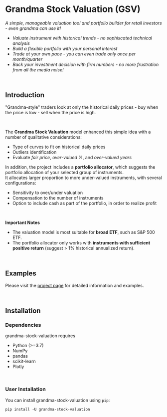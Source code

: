 # Grandma Stock Valuation (GSV)
*A simple, manageable valuation tool and portfolio builder for retail investors - even grandma can use it!*
<br>
* *Valuate instrument with historical trends - no sophiscated technical analysis*
* *Build a flexible portfolio with your personal interest*
* *Trade at your own pace - you can even trade only once per month/quarter*
* *Back your investment decision with firm numbers - no more frustration from all the media noise!*

<br>

## Introduction
"Grandma-style" traders look at only the historical daily prices - buy when the price is low - sell when the price is high.

<br>

The **Grandma Stock Valuation** model enhanced this simple idea with a number of qualitative considerations:
* Type of curves to fit on historical daily prices
* Outliers identification
* Evaluate *fair price*, *over-valued %*, and *over-valued years*

In addition, the project includes a **portfolio allocator**, which suggests the portfolio allocation of your selected group of instruments.<br>
It allocates larger proportion to more under-valued instruments, with several configurations:
* Sensitivity to over/under valuation
* Compensation to the number of instruments
* Option to include cash as part of the portfolio, in order to realize profit

<br>

**Important Notes**
* The valuation model is most suitable for **broad ETF**, such as S&P 500 ETF.
* The portfolio allocator only works with **instruments with sufficient positive return** (suggest > 1% historical annualized return).

<br>

## Examples
Please visit the [project page](https://github.com/gowestyang/grandma-stock-valuation) for detailed information and examples.

<br>

## Installation
### Dependencies
grandma-stock-valuation requires
* Python (>=3.7)
* NumPy
* pandas
* scikit-learn
* Plotly

<br>

### User Installation
You can install grandma-stock-valuation using `pip`:

    pip install -U grandma-stock-valuation



